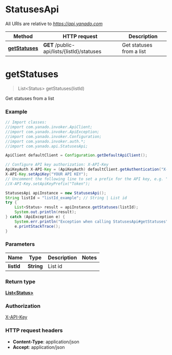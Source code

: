 # StatusesApi

All URIs are relative to *https://api.yanado.com*

Method | HTTP request | Description
------------- | ------------- | -------------
[**getStatuses**](StatusesApi.md#getStatuses) | **GET** /public-api/lists/{listId}/statuses | Get statuses from a list


<a name="getStatuses"></a>
# **getStatuses**
> List&lt;Status&gt; getStatuses(listId)

Get statuses from a list

### Example
```java
// Import classes:
//import com.yanado.invoker.ApiClient;
//import com.yanado.invoker.ApiException;
//import com.yanado.invoker.Configuration;
//import com.yanado.invoker.auth.*;
//import com.yanado.api.StatusesApi;

ApiClient defaultClient = Configuration.getDefaultApiClient();

// Configure API key authorization: X-API-Key
ApiKeyAuth X-API-Key = (ApiKeyAuth) defaultClient.getAuthentication("X-API-Key");
X-API-Key.setApiKey("YOUR API KEY");
// Uncomment the following line to set a prefix for the API key, e.g. "Token" (defaults to null)
//X-API-Key.setApiKeyPrefix("Token");

StatusesApi apiInstance = new StatusesApi();
String listId = "listId_example"; // String | List id
try {
    List<Status> result = apiInstance.getStatuses(listId);
    System.out.println(result);
} catch (ApiException e) {
    System.err.println("Exception when calling StatusesApi#getStatuses");
    e.printStackTrace();
}
```

### Parameters

Name | Type | Description  | Notes
------------- | ------------- | ------------- | -------------
 **listId** | **String**| List id |

### Return type

[**List&lt;Status&gt;**](Status.md)

### Authorization

[X-API-Key](../README.md#X-API-Key)

### HTTP request headers

 - **Content-Type**: application/json
 - **Accept**: application/json

